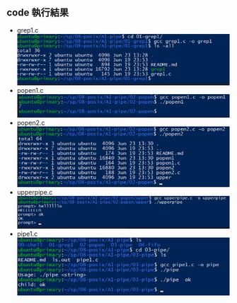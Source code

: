 ## code 執行結果
* grep1.c
![picture](https://github.com/owen4096/sp109b/blob/main/note/week14/week14/5.png)
* popen1.c
![picture](https://github.com/owen4096/sp109b/blob/main/note/week14/week14/6.png)
* popen2.c
![picture](https://github.com/owen4096/sp109b/blob/main/note/week14/week14/7.png)
* upperpipe.c
![picture](https://github.com/owen4096/sp109b/blob/main/note/week14/week14/8.png)
* pipe1.c
![picture](https://github.com/owen4096/sp109b/blob/main/note/week14/week14/9.png)